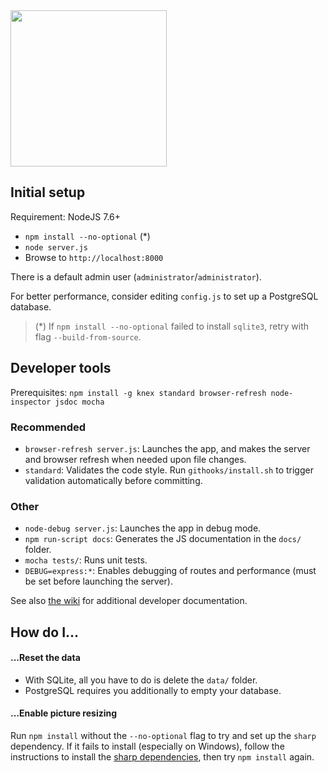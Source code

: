 <img src="https://raw.githubusercontent.com/mkalam-alami/alakajam/master/static/images/logo.png" width="250" />

## Initial setup

Requirement: NodeJS 7.6+

* `npm install --no-optional` (*)
* `node server.js`
* Browse to `http://localhost:8000`

There is a default admin user (`administrator`/`administrator`).

For better performance, consider editing `config.js` to set up a PostgreSQL database.

> (*) If `npm install --no-optional` failed to install `sqlite3`, retry with flag `--build-from-source`.

## Developer tools

Prerequisites: `npm install -g knex standard browser-refresh node-inspector jsdoc mocha`

### Recommended

* `browser-refresh server.js`: Launches the app, and makes the server and browser refresh when needed upon file changes.
* `standard`: Validates the code style. Run `githooks/install.sh` to trigger validation automatically before committing.

### Other

* `node-debug server.js`: Launches the app in debug mode.
* `npm run-script docs`: Generates the JS documentation in the `docs/` folder.
* `mocha tests/`: Runs unit tests.
* `DEBUG=express:*`: Enables debugging of routes and performance (must be set before launching the server).

See also [the wiki](https://github.com/alakajam-team/alakajam/wiki) for additional developer documentation.

## How do I...

#### ...Reset the data

* With SQLite, all you have to do is delete the `data/` folder.
* PostgreSQL requires you additionally to empty your database.

#### ...Enable picture resizing

Run `npm install` without the `--no-optional` flag to try and set up the `sharp` dependency. If it fails to install (especially on Windows), follow the instructions to install the [sharp dependencies](http://sharp.dimens.io/en/stable/install/), then try `npm install` again.
